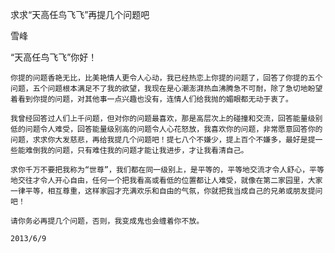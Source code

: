 求求“天高任鸟飞飞”再提几个问题吧

雪峰


“天高任鸟飞飞”你好！

    你提的问题香艳无比，比美艳情人更令人心动，我已经热恋上你提的问题了，回答了你提的五个问题，五个问题根本满足不了我的欲望，我现在是心潮澎湃热血沸腾急不可耐，除了急切地盼望着看到你提的问题，对其他事一点兴趣也没有，连情人们给我抛的媚眼都无动于衷了。

    我曾经回答过人们上千问题，但对你的问题最喜欢，那是高层次上的碰撞和交流，回答能量级别低的问题令人难受，回答能量级别高的问题令人心花怒放，我喜欢你的问题，非常愿意回答你的问题，求求你大发慈悲，再给我提几个问题吧！提七八个不嫌少，提上百个不嫌多，最好是提一些能难倒我的问题，只有难住我的问题才能让我进步，才让我看清自己。

    求你千万不要把我称为“世尊”，我们都在同一级别上，是平等的，平等地交流才令人舒心，平等地交往才令人开心自由，任何一个把我看高或看低的位置都让人难受，就像在第二家园里，大家一律平等，相互尊重，这样家园才充满欢乐和自由的气氛，你就把我当成自己的兄弟或朋友提问吧！

    请你务必再提几个问题，否则，我变成鬼也会缠着你不放。

    2013/6/9



